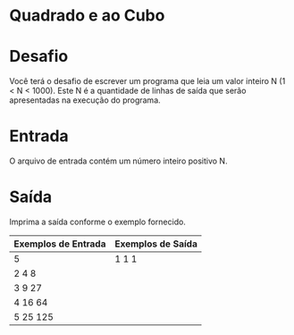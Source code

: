 # Quadrado e ao Cubo

# Desafio
Você terá o desafio de escrever um programa que leia um valor inteiro N (1 < N < 1000). Este N é a quantidade de linhas de saída que serão apresentadas na execução do programa.

# Entrada
O arquivo de entrada contém um número inteiro positivo N.

# Saída
Imprima a saída conforme o exemplo fornecido.

Exemplos de Entrada	  | Exemplos de Saída
--------- | ------
5 | 1 1 1
  | 2 4 8
  | 3 9 27
  | 4 16 64
  | 5 25 125